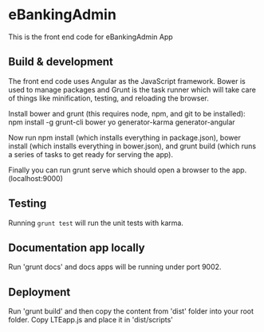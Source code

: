 # eBankingAdmin

This is the front end code for eBankingAdmin App

## Build & development

The front end code uses Angular as the JavaScript framework. Bower is used to manage packages and Grunt is the task runner which will take care of things like minification, testing, and reloading the browser.

Install bower and grunt (this requires node, npm, and git to be installed): npm install -g grunt-cli bower yo generator-karma generator-angular

Now run npm install (which installs everything in package.json), bower install (which installs everything in bower.json), and grunt build (which runs a series of tasks to get ready for serving the app).

Finally you can run grunt serve which should open a browser to the app. (localhost:9000)

## Testing

Running `grunt test` will run the unit tests with karma.

## Documentation app locally

Run 'grunt docs' and docs apps will be running under port 9002.

## Deployment

Run 'grunt build' and then copy the content from 'dist' folder into your root folder.
Copy LTEapp.js and place it in 'dist/scripts'
